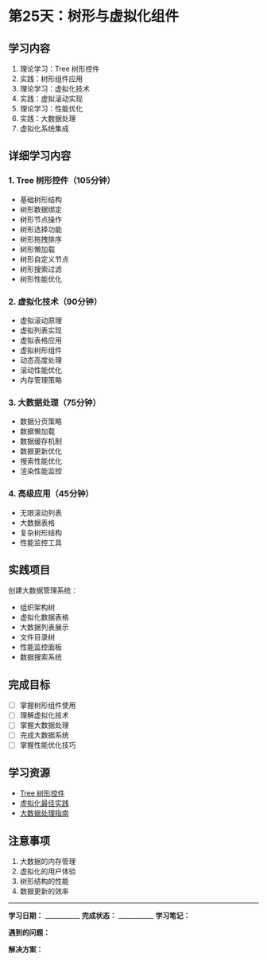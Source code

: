 # 第25天：树形与虚拟化组件

## 学习内容
1. 理论学习：Tree 树形控件
2. 实践：树形组件应用
3. 理论学习：虚拟化技术
4. 实践：虚拟滚动实现
5. 理论学习：性能优化
6. 实践：大数据处理
7. 虚拟化系统集成

## 详细学习内容

### 1. Tree 树形控件（105分钟）
- 基础树形结构
- 树形数据绑定
- 树形节点操作
- 树形选择功能
- 树形拖拽排序
- 树形懒加载
- 树形自定义节点
- 树形搜索过滤
- 树形性能优化

### 2. 虚拟化技术（90分钟）
- 虚拟滚动原理
- 虚拟列表实现
- 虚拟表格应用
- 虚拟树形组件
- 动态高度处理
- 滚动性能优化
- 内存管理策略

### 3. 大数据处理（75分钟）
- 数据分页策略
- 数据懒加载
- 数据缓存机制
- 数据更新优化
- 搜索性能优化
- 渲染性能监控

### 4. 高级应用（45分钟）
- 无限滚动列表
- 大数据表格
- 复杂树形结构
- 性能监控工具

## 实践项目
创建大数据管理系统：
- 组织架构树
- 虚拟化数据表格
- 大数据列表展示
- 文件目录树
- 性能监控面板
- 数据搜索系统

## 完成目标
- [ ] 掌握树形组件使用
- [ ] 理解虚拟化技术
- [ ] 掌握大数据处理
- [ ] 完成大数据系统
- [ ] 掌握性能优化技巧

## 学习资源
- [Tree 树形控件](https://element-plus.org/zh-CN/component/tree.html)
- [虚拟化最佳实践](https://cn.vuejs.org/guide/best-practices/performance.html)
- [大数据处理指南](https://web.dev/virtualize-long-lists-react-window/)

## 注意事项
1. 大数据的内存管理
2. 虚拟化的用户体验
3. 树形结构的性能
4. 数据更新的效率

---

**学习日期：** ___________
**完成状态：** ___________
**学习笔记：**



**遇到的问题：**



**解决方案：**